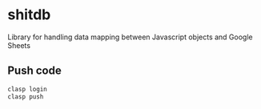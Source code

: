 # shitdb
Library for handling data mapping between Javascript objects and Google Sheets

## Push code

```bash
clasp login
clasp push
```
